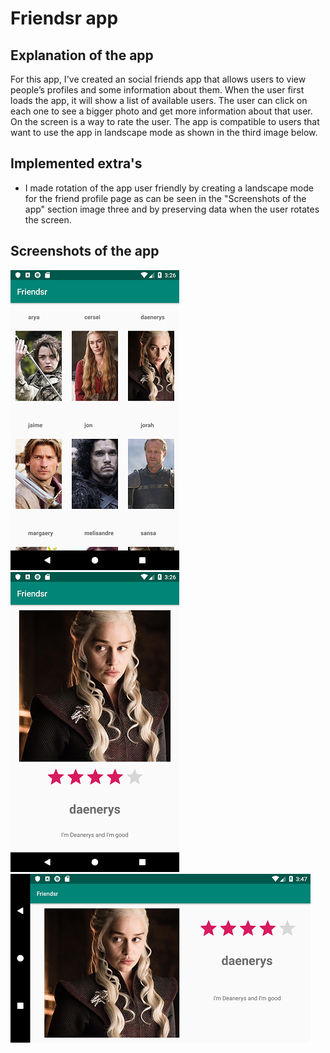 # Friendsr app

## Explanation of the app
For this app, I've created an social friends app that allows users to view people’s profiles and some information about them. When the user first loads the app, it will show a list of available users. The user can click on each one to see a bigger photo and get more information about that user. On the screen is a way to rate the user. The app is compatible to users that want to use the app in landscape mode as shown in the third image below.

## Implemented extra's
- I made rotation of the app user friendly by creating a landscape mode for the friend profile page as can be seen in the "Screenshots of the app" section image three and by preserving data when the user rotates the screen.

## Screenshots of the app
![](https://github.com/Huikie/Friendsr/blob/master/doc/friend_list.png)
![](https://github.com/Huikie/Friendsr/blob/master/doc/friend.png)
![](https://github.com/Huikie/Friendsr/blob/master/doc/friend_lnd.png)
